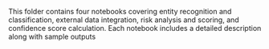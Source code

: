 This folder contains four notebooks covering entity recognition and classification, external data integration, risk analysis and scoring, and confidence score calculation. Each notebook includes a detailed description along with sample outputs
